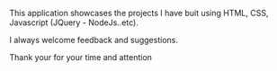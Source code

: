 
This application showcases the projects I have buit using HTML, CSS, Javascript (JQuery - NodeJs..etc).

I always welcome feedback and suggestions.

Thank your for your time and attention
